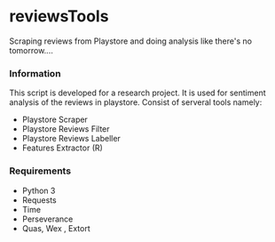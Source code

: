 # reviewsTools
Scraping reviews from Playstore and doing analysis like there's no tomorrow....

### Information
This script is developed for a research project. It is used for sentiment analysis of the reviews in playstore. Consist of serveral tools namely:
* Playstore Scraper
* Playstore Reviews Filter
* Playstore Reviews Labeller
* Features Extractor (R)

### Requirements
* Python 3
* Requests
* Time
* Perseverance
* Quas, Wex , Extort
